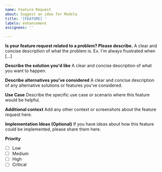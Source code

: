 ```yaml
---
name: Feature Request
about: Suggest an idea for Modela
title: '[FEATURE] '
labels: enhancement
assignees: ''

---
```


**Is your feature request related to a problem? Please describe.**
A clear and concise description of what the problem is. Ex. I'm always frustrated when [...]

**Describe the solution you'd like**
A clear and concise description of what you want to happen.

**Describe alternatives you've considered**
A clear and concise description of any alternative solutions or features you've considered.

**Use Case**
Describe the specific use case or scenario where this feature would be helpful.

**Additional context**
Add any other context or screenshots about the feature request here.

**Implementation Ideas (Optional)**
If you have ideas about how this feature could be implemented, please share them here.

**Priority**
- [ ] Low
- [ ] Medium
- [ ] High
- [ ] Critical
